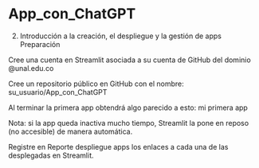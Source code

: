 # App_con_ChatGPT
02. Introducción a la creación, el despliegue y la gestión de apps
Preparación

Cree una cuenta en Streamlit asociada a su cuenta de GitHub del dominio @unal.edu.co

Cree un repositorio público en GitHub con el nombre: su_usuario/App_con_ChatGPT

Al terminar la primera app obtendrá algo parecido a esto: mi primera app

Nota: si la app queda inactiva mucho tiempo, Streamlit la pone en reposo (no accesible) de manera automática.

Registre en Reporte despliegue apps los enlaces a cada una de las desplegadas en Streamlit.
